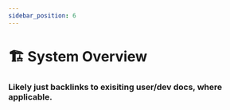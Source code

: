 ```yaml
---
sidebar_position: 6
---
```


# 🏗️ System Overview

### Likely just backlinks to exisiting user/dev docs, where applicable.
